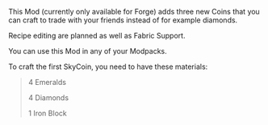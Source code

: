 This Mod (currently only available for Forge) adds three new Coins that you can craft to trade with your friends instead of for example diamonds.

Recipe editing are planned as well as Fabric Support.

You can use this Mod in any of your Modpacks.


To craft the first SkyCoin, you need to have these materials:

> 4 Emeralds
> 
> 4 Diamonds
> 
> 1 Iron Block
